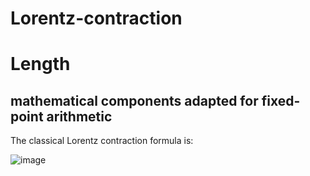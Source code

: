 # Lorentz-contraction

# Length
## mathematical components adapted for fixed-point arithmetic 

The classical Lorentz contraction formula is:

![image](https://github.com/SteveJustin1963/Lorentz-contraction/assets/58069246/4fef995f-af14-410d-b35c-f750ace55dc5)

 
